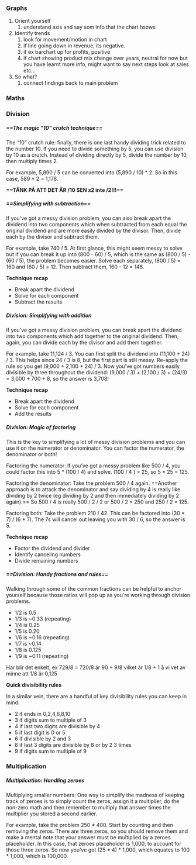 ### Graphs
1. Orient yourself 
	1. understand axis and say som info that the chart hsows
2. Identify trends
	1. look for movement/motion in chart
	2. if line going down in revenue, its negative. 
	3. if ex barchart up for profits, positive
	4. if chart showing product mix change over years, neutral for now but you have learnt more info, might want to say next steps look at sales etc...
3. So what?
	1. connect findings back to main problem



### Maths


### Division
##### **==The magic "10" crutch technique==**

The “10” crutch rule: finally, there is one last handy dividing trick related to the number 10. If you need to divide something by 5, you can use division by 10 as a crutch. Instead of dividing directly by 5, divide the number by 10, then multiply times 2.

For example, 5,890 / 5 can be converted into (5,890 / 10) * 2. So in this case, 589 * 2 = 1,178.

**==TÄNK PÅ ATT DET ÄR /10 SEN x2 inte /2!!!==**

##### **==Simplifying with subtraction==**
If you’ve got a messy division problem, you can also break apart the dividend into two components which when subtracted from each equal the original dividend and are more easily divided by the divisor. Then, divide each by the divisor and subtract them.

For example, take 740 / 5. At first glance, this might seem messy to solve but if you can break it up into (800 - 60) / 5, which is the same as (800 / 5) - (60 / 5), the problem becomes easier. Solve each separately, (800 / 5) = 160 and (60 / 5) = 12. Then subtract them, 160 - 12 = 148.

**Technique recap**

- Break apart the dividend
- Solve for each component
- Subtract the results

##### Division: Simplifying with addition
If you’ve got a messy division problem, you can break apart the dividend into two components which add together to the original dividend. Then, again, you can divide each by the divisor and add them together.

For example, take 11,124 / 3. You can first split the dividend into (11,100 + 24) / 3. This helps since 24 / 3 is 8, but the first part is still messy. Re-apply the rule so you get (9,000 + 2,100 + 24) / 3. Now you’ve got numbers easily divisible by three throughout the dividend: (9,000 / 3) + (2,100 / 3) + (24/3) = 3,000 + 700 + 8, so the answer is 3,708!

**Technique recap**

- Break apart the dividend
- Solve for each component
- Add the results

##### Division: Magic of factoring

This is the key to simplifying a lot of messy division problems and you can use it on the numerator or denominator. You can factor the numerator, the denominator or both!

Factoring the numerator: If you’ve got a messy problem like 500 / 4, you could factor this into 5 * (100 / 4) and solve. (100 / 4 ) = 25, so 5 * 25 = 125.

Factoring the denominator: Take the problem 500 / 4 again. ==Another approach is to attack the denominator and say dividing by 4 is really like dividing by 2 twice (eg dividing by 2 and then immediately dividing by 2 again).== So 500 / 4 is really 500 / 2 / 2 or 500 / 2 = 250 and 250 / 2 = 125.

Factoring both: Take the problem 210 / 42. This can be factored into (30 * 7) / (6 * 7). The 7s will cancel out leaving you with 30 / 6, so the answer is 5.

**Technique recap**

- Factor the dividend and divider
- Identify canceling numbers
- Divide remaining numbers

##### ==Division: Handy fractions and rules==

Walking through some of the common fractions can be helpful to anchor yourself because those ratios will pop up as you're working through division problems.

- 1/2 is 0.5
- 1/3 is ~0.33 (repeating)
- 1/4 is 0.25
- 1/5 is 0.20
- 1/6 is ~0.16 (repeating)
- 1/7 is ~0.14
- 1/8 is 0.125
- 1/9 is ~0.11 (repeating)

Här blir det enkelt, ex 729/8 = 720/8 är 90 + 9/8 vilket är 1/8 + 1 å vi vet av minne att 1/8 är 0,125

**Quick divisibility rules**

In a similar vein, there are a handful of key divisibility rules you can keep in mind.

- 2 if ends in 0,2,4,6,8,10
- 3 if digits sum to multiple of 3
- 4 if last two digits are divisible by 4
- 5 if last digit is 0 or 5
- 6 if divisible by 2 and 3
- 8 if last 3 digits are divisible by 8 or by 2 3 times
- 9 if digits sum to multiple of 9


### Multiplication

##### Multiplication: Handling zeroes

Multiplying smaller numbers: One way to simplify the madness of keeping track of zeroes is to simply count the zeros, assign it a multiplier, do the non-zero math and then remember to multiply that answer times the multiplier you stored a second earlier.

For example, take the problem 250 * 400. Start by counting and then removing the zeros. There are three zeros, so you should remove them and make a mental note that your answer must be multiplied by a zeroes placeholder. In this case, that zeroes placeholder is 1,000, to account for those three zeros. So now you’ve got (25 * 4) * 1,000, which equates to 100 * 1,000, which is 100,000.
































































